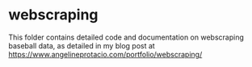 # webscraping

This folder contains detailed code and documentation on webscraping baseball data, as detailed in my blog post at https://www.angelineprotacio.com/portfolio/webscraping/